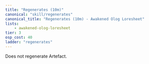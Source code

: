 ```yaml
---
title: "Regenerates (10m)"
canonical: "skill/regenerates"
canonical_title: "Regenerates (10m) - Awakened Olog Loresheet"
lists:
    - awakened-olog-loresheet
tier: 3
osp_cost: 40
ladder: "regenerates"
---
```

Does not regenerate Artefact.